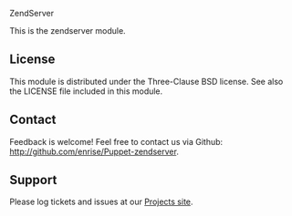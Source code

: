 ZendServer

This is the zendserver module.

License
-------
This module is distributed under the Three-Clause BSD license. See also the LICENSE file included in this module.


Contact
-------
Feedback is welcome! Feel free to contact us via Github: http://github.com/enrise/Puppet-zendserver.


Support
-------
Please log tickets and issues at our [Projects site](http://github.com/enrise/Puppet-zendserver).


